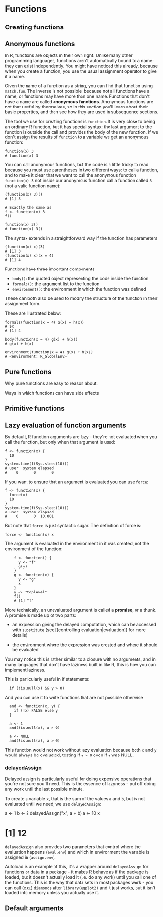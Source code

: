 # Functions

## Creating functions 

## Anonymous functions

In R, functions are objects in their own right. Unlike many other programming languages, functions aren't automatically bound to a name: they can exist independently. You might have noticed this already, because when you create a function, you use the usual assignment operator to give it a name. 

Given the name of a function as a string, you can find that function using `match.fun`. The inverse is not possible: because not all functions have a name, or functions may have more than one name. Functions that don't have a name are called __anonymous functions__. Anonymous functions are not that useful by themselves, so in this section you'll learn about their basic properties, and then see how they are used in subsequence sections.

The tool we use for creating functions is `function`. It is very close to being an ordinary R function, but it has special syntax: the last argument to the function is outside the call and provides the body of the new function.  If we don't assign the results of `function` to a variable we get an anonymous function:

    function(x) 3
    # function(x) 3

You can call anonymous functions, but the code is a little tricky to read because you must use parentheses in two different ways: to call a function, and to make it clear that we want to call the anonymous function `function(x) 3` not inside our anonymous function call a function called `3` (not a valid function name):

    (function(x) 3)()
    # [1] 3
    
    # Exactly the same as
    f <- function(x) 3
    f()
    
    function(x) 3()
    # function(x) 3()

The syntax extends in a straightforward way if the function has parameters

    (function(x) x)(3)
    # [1] 3
    (function(x) x)(x = 4)
    # [1] 4

Functions have three important components

* `body()`: the quoted object representing the code inside the function
* `formals()`: the argument list to the function
* `environment()`: the environment in which the function was defined

These can both also be used to modify the structure of the function in their assignment form.
  
These are illustrated below:
  
    formals(function(x = 4) g(x) + h(x))
    # $x
    # [1] 4

    body(function(x = 4) g(x) + h(x))
    # g(x) + h(x)
    
    environment(function(x = 4) g(x) + h(x))
    # <environment: R_GlobalEnv>


## Pure functions

Why pure functions are easy to reason about.

Ways in which functions can have side effects

## Primitive functions

## Lazy evaluation of function arguments

By default, R function arguments are lazy - they're not evaluated when you call the function, but only when that argument is used:

    f <- function(x) {
      10
    }
    system.time(f(Sys.sleep(10)))
    # user  system elapsed 
    #    0       0       0  

If you want to ensure that an argument is evaluated you can use `force`: 

    f <- function(x) {
      force(x)
      10
    }
    system.time(f(Sys.sleep(10)))
    # user  system elapsed 
    #    0       0  10.001  

But note that `force` is just syntactic sugar.  The definition of force is:

    force <- function(x) x
    
The argument is evaluated in the environment in it was created, not the environment of the function:

        f <- function() {
          y <- "f"
          g(y)
        }    
        g <- function(x) {
          y <- "g"
          x
        }
        y <- "toplevel"
        f()
        # [1] "f"

More technically, an unevaluated argument is called a __promise__, or a thunk. A promise is made up of two parts:

* an expression giving the delayed computation, which can be accessed with
  `substitute` (see [[controlling evaluation|evaluation]] for more details)

* the environment where the expression was created and where it should be
  evaluated

You may notice this is rather similar to a closure with no arguments, and in many languages that don't have laziness built in like R, this is how you can implement laziness.

<!-- When is it useful? http://lambda-the-ultimate.org/node/2273 -->

This is particularly useful in if statements:

      if (!is.null(x) && y > 0)

And you can use it to write functions that are not possible otherwise

      and <- function(x, y) {
        if (!x) FALSE else y
      }
      
      a <- 1
      and(!is.null(a), a > 0)

      a <- NULL
      and(!is.null(a), a > 0)

This function would not work without lazy evaluation because both `x` and `y` would always be evaluated, testing if `a > 0` even if `a` was NULL.


### delayedAssign

Delayed assign is particularly useful for doing expensive operations that
you're not sure you'll need. This is the essence of lazyness - put off doing
any work until the last possible minute.

To create a variable `x`, that is the sum of the values `a` and `b`, but is not evaluated until we need, we use `delayedAssign`:

  a <- 1
  b <- 2
  delayedAssign("x", a + b)
  a <- 10
  x
  # [1] 12

`delayedAssign` also provides two parameters that control where the evaluation happens (`eval.env`) and which in environment the variable is assigned in (`assign.env`).

Autoload is an example of this, it's a wrapper around `delayedAssign` for functions or data in a package - it makes R behave as if the package is loaded, but it doesn't actually load it (i.e. do any work) until you call one of the functions.  This is the way that data sets in most packages work - you can call (e.g.) `diamonds` after `library(ggplot2)` and it just works, but it isn't loaded into memory unless you actually use it.

## Default arguments


